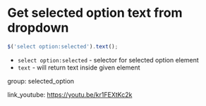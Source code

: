 # Get selected option text from dropdown

```javascript
$('select option:selected').text();
```

- `select option:selected` - selector for selected option element
- `text` - will return text inside given element

group: selected_option


link_youtube: https://youtu.be/kr1FEXtKc2k
